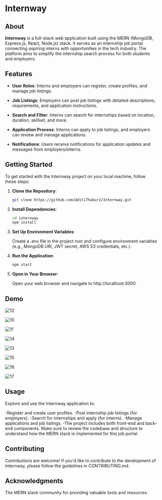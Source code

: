 # Internway

## About

**Internway** is a full-stack web application built using the MERN (MongoDB, Express.js, React, Node.js) stack. It serves as an internship job portal connecting aspiring interns with opportunities in the tech industry. The platform aims to simplify the internship search process for both students and employers.

## Features

- **User Roles**: Interns and employers can register, create profiles, and manage job listings.

- **Job Listings**: Employers can post job listings with detailed descriptions, requirements, and application instructions.

- **Search and Filter**: Interns can search for internships based on location, duration, skillset, and more.

- **Application Process**: Interns can apply to job listings, and employers can review and manage applications.

- **Notifications**: Users receive notifications for application updates and messages from employers/interns.

## Getting Started

To get started with the Internway project on your local machine, follow these steps:

1. **Clone the Repository**:

   ```bash
   git clone https://github.com/AditiThakur2/Internway.git
   ```
   
2. **Install Dependencies**:

   ```bash
   cd internway
   npm install
   ```
   
3. **Set Up Environment Variables**:
 
   Create a .env file in the project root and configure environment variables (e.g., MongoDB URI, JWT secret, AWS S3 credentials, etc.).
   
4. **Run the Application**:

   ```bash
   npm start
   ```
   
5. **Open in Your Browser**:
   
   Open your web browser and navigate to http://localhost:3000.

## Demo

![12](https://github.com/AditiThakur2/Internway/assets/90636698/dd6c77e7-8328-4d0b-bd3b-2d578664c672)

![10](https://github.com/AditiThakur2/Internway/assets/90636698/1e33f7a3-4652-43a2-8e75-9dc22a412389)

![11](https://github.com/AditiThakur2/Internway/assets/90636698/a1aaaa13-d8f7-4ca0-b47b-3c824727ca7a)

![14](https://github.com/AditiThakur2/Internway/assets/90636698/c18fbbc0-27b7-4d91-ba4f-6f2c1323715d)

![13](https://github.com/AditiThakur2/Internway/assets/90636698/1e461ae4-a674-4e79-820e-a345e2c0bf29)

![15](https://github.com/AditiThakur2/Internway/assets/90636698/935cb25d-c93b-440b-a186-dd32c8c7d1e9)

![16](https://github.com/AditiThakur2/Internway/assets/90636698/983fe6d9-bbd4-4491-8909-72ca057ca444)

![17](https://github.com/AditiThakur2/Internway/assets/90636698/1379fde9-595a-481f-a649-bd7602edf59a)


   
## Usage

Explore and use the Internway application to:

-Register and create user profiles.
-Post internship job listings (for employers).
-Search for internships and apply (for interns).
-Manage applications and job listings.
-The project includes both front-end and back-end components. Make sure to review the codebase and structure to understand how the MERN stack is implemented for this job portal.

## Contributing

Contributions are welcome! If you'd like to contribute to the development of Internway, please follow the guidelines in CONTRIBUTING.md.

## Acknowledgments

The MERN stack community for providing valuable tools and resources.





